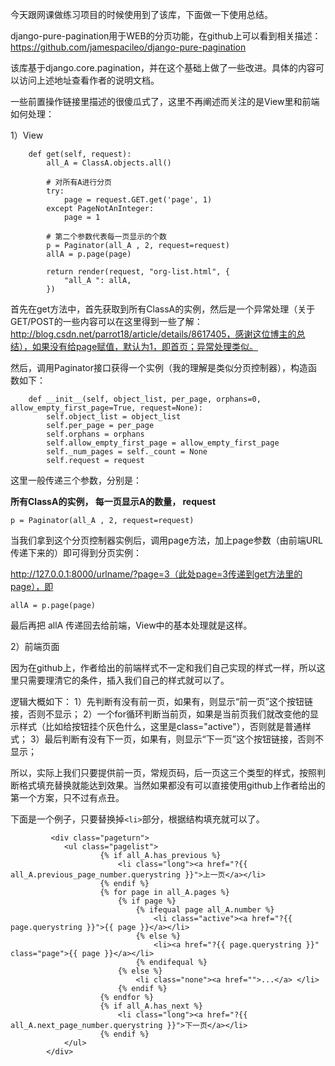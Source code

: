 今天跟网课做练习项目的时候使用到了该库，下面做一下使用总结。

django-pure-pagination用于WEB的分页功能，在github上可以看到相关描述：
https://github.com/jamespacileo/django-pure-pagination

该库基于django.core.pagination，并在这个基础上做了一些改进。具体的内容可以访问上述地址查看作者的说明文档。


一些前置操作链接里描述的很傻瓜式了，这里不再阐述而关注的是View里和前端如何处理：


1）View
```
    def get(self, request):
        all_A = ClassA.objects.all()
        
        # 对所有A进行分页
        try:
            page = request.GET.get('page', 1)
        except PageNotAnInteger:
            page = 1

        # 第二个参数代表每一页显示的个数
        p = Paginator(all_A , 2, request=request)
        allA = p.page(page)

        return render(request, "org-list.html", {
            "all_A ": allA,
        })
```

 首先在get方法中，首先获取到所有ClassA的实例，然后是一个异常处理（关于GET/POST的一些内容可以在这里得到一些了解：http://blog.csdn.net/parrot18/article/details/8617405，感谢这位博主的总结），如果没有给page赋值，默认为1，即首页；异常处理类似。

然后，调用Paginator接口获得一个实例（我的理解是类似分页控制器），构造函数如下：
```
    def __init__(self, object_list, per_page, orphans=0, allow_empty_first_page=True, request=None):
        self.object_list = object_list
        self.per_page = per_page
        self.orphans = orphans
        self.allow_empty_first_page = allow_empty_first_page
        self._num_pages = self._count = None
        self.request = request
```

这里一般传递三个参数，分别是：

**所有ClassA的实例，
每一页显示A的数量，
request**

```
p = Paginator(all_A , 2, request=request)
```
当我们拿到这个分页控制器实例后，调用page方法，加上page参数（由前端URL传递下来的）即可得到分页实例：

http://127.0.0.1:8000/urlname/?page=3（此处page=3传递到get方法里的page），即

```
allA = p.page(page)
```

最后再把 allA 传递回去给前端，View中的基本处理就是这样。


2）前端页面

因为在github上，作者给出的前端样式不一定和我们自己实现的样式一样，所以这里只需要理清它的条件，插入我们自己的样式就可以了。

逻辑大概如下：
1）先判断有没有前一页，如果有，则显示“前一页”这个按钮链接，否则不显示；
2）一个for循环判断当前页，如果是当前页我们就改变他的显示样式（比如给按钮挂个灰色什么，这里是class="active"），否则就是普通样式；
3）最后判断有没有下一页，如果有，则显示“下一页”这个按钮链接，否则不显示；

所以，实际上我们只要提供前一页，常规页码，后一页这三个类型的样式，按照判断格式填充替换就能达到效果。当然如果都没有可以直接使用github上作者给出的第一个方案，只不过有点丑。

下面是一个例子，只要替换掉`<li>`部分，根据结构填充就可以了。


```
		 <div class="pageturn">
            <ul class="pagelist">
                    {% if all_A.has_previous %}
                        <li class="long"><a href="?{{ all_A.previous_page_number.querystring }}">上一页</a></li>
                    {% endif %}
                    {% for page in all_A.pages %}
                        {% if page %}
                            {% ifequal page all_A.number %}
                                <li class="active"><a href="?{{ page.querystring }}">{{ page }}</a></li>
                            {% else %}
                                <li><a href="?{{ page.querystring }}" class="page">{{ page }}</a></li>
                            {% endifequal %}
                        {% else %}
                            <li class="none"><a href="">...</a> </li>
                        {% endif %}
                    {% endfor %}
                    {% if all_A.has_next %}
                        <li class="long"><a href="?{{ all_A.next_page_number.querystring }}">下一页</a></li>
                    {% endif %}
            </ul>
        </div>
```

